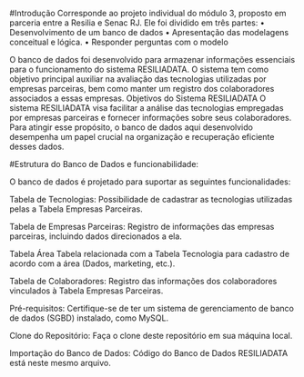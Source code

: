 #Introdução
Corresponde ao projeto individual do módulo 3, proposto em parceria entre a Resilia e Senac RJ. Ele foi dividido em três partes:
•	Desenvolvimento de um banco de dados 
•	Apresentação das modelagens conceitual e lógica.
•	Responder perguntas com o modelo

O banco de dados foi desenvolvido para armazenar informações essenciais para o funcionamento do sistema RESILIADATA. O sistema tem como objetivo principal auxiliar na avaliação das tecnologias utilizadas por empresas parceiras, bem como manter um registro dos colaboradores associados a essas empresas.
Objetivos do Sistema RESILIADATA
O sistema RESILIADATA visa facilitar a análise das tecnologias empregadas por empresas parceiras e fornecer informações sobre seus colaboradores. Para atingir esse propósito, o banco de dados aqui desenvolvido desempenha um papel crucial na organização e recuperação eficiente desses dados.

#Estrutura do Banco de Dados e funcionabilidade:

O banco de dados é projetado para suportar as seguintes funcionalidades:

Tabela de Tecnologias:
Possibilidade de cadastrar as tecnologias utilizadas pelas a Tabela Empresas Parceiras.

Tabela de Empresas Parceiras:
Registro de informações das empresas parceiras, incluindo dados direcionados a ela.

Tabela Área
Tabela relacionada com a Tabela Tecnologia para cadastro de acordo com a área (Dados, marketing, etc.).

Tabela de Colaboradores:
Registro das informações dos colaboradores vinculados à Tabela Empresas Parceiras.

Pré-requisitos:
Certifique-se de ter um sistema de gerenciamento de banco de dados (SGBD) instalado, como MySQL.

Clone do Repositório:
Faça o clone deste repositório em sua máquina local.

Importação do Banco de Dados:
Código do Banco de Dados RESILIADATA está neste mesmo arquivo.
